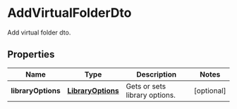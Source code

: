 

# AddVirtualFolderDto

Add virtual folder dto.

## Properties

| Name | Type | Description | Notes |
|------------ | ------------- | ------------- | -------------|
|**libraryOptions** | [**LibraryOptions**](LibraryOptions.md) | Gets or sets library options. |  [optional] |



